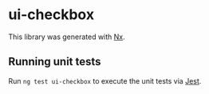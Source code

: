 # ui-checkbox

This library was generated with [Nx](https://nx.dev).

## Running unit tests

Run `ng test ui-checkbox` to execute the unit tests via [Jest](https://jestjs.io).
